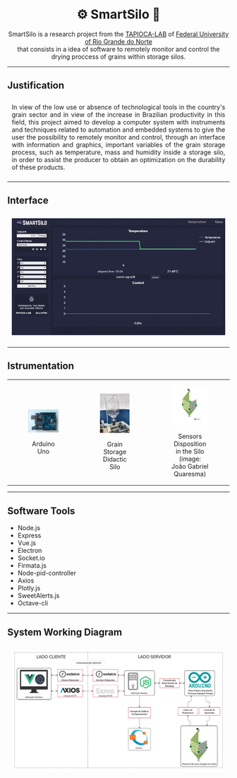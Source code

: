
<h1 align="center"> ⚙  SmartSilo  🌱 </h1>

<p align="center">
SmartSilo is a research project from
the <a href="http://tapioca.eaj.ufrn.br/?page_id=50&lang=en">TAPIOCA-LAB</a> of <a href="https://ufrn.br/en">Federal University of Rio Grande do Norte</a> <br/> 
that consists in a idea of software to remotely monitor and control 
the drying proccess
of grains within storage silos. 
</p>

<hr/>

<h2> Justification </h2>
<p 
  style="text-align: justify; padding:10px"
>
  In view of the low use or absence of technological tools in the country's grain sector and in view of the increase in Brazilian productivity in this field, this project aimed to develop a computer system with instruments and techniques related to automation and embedded systems to give the user the possibility to remotely monitor and control, through an interface with information and graphics, important variables of the grain storage process, such as temperature, mass and humidity inside a storage silo, in order to assist the producer to obtain an optimization on the durability of these products.
</p>
<hr>

<h2> Interface </h2>

<div align="center" style="padding: 10px">
  <img src="./__readme/demo.gif">
</div>

<hr/>
<h2> Istrumentation </h2>

<div align="center">
<table>
  <tr>
    <td>
      <figure>
      <img src="./__readme/arduino.jpeg" style="display:block;" width="250px"><br/>
      <figcaption align="center">
          Arduino Uno
      </figcaption>
      </figure>
    </td>
    <td>
      <figure>
      <img src="./__readme/didatic-silo.jpeg" style="display:block;"  width="200px"><br/>
      <figcaption align="center">
          Grain Storage Didactic Silo
      </figcaption>
      </figure>
    </td>
    <td>
      <figure>
      <img src="./__readme/sensors.png" style="display:block;" width="200px"><br/>
      <figcaption align="center">
        Sensors Disposition in the Silo <br/>(image: João Gabriel Quaresma)
      </figcaption>
      </figure>
    </td>
  </tr>
</table>
</div>

<hr>

<h2>Software Tools</h2>

<ul>
  <li>Node.js</li>
  <li>Express</li>
  <li>Vue.js</li>
  <li>Electron</li>
  <li>Socket.io</li>
  <li>Firmata.js</li>
  <li>Node-pid-controller</li>
  <li>Axios</li>
  <li>Plotly.js</li>
  <li>SweetAlerts.js</li>
  <li>Octave-cli</li>
</ul>

<hr/>

<h2>System Working Diagram</h2>

<div style="padding: 10px" align="center">
  <img src="./__readme/system-diagram.png">
</div>
